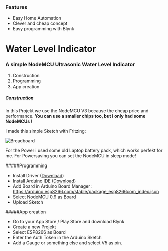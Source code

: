### Features

- Easy Home Automation 
- Clever and cheap concept
- Easy programming with Blynk

# Water Level Indicator
### A simple NodeMCU Ultrasonic Water Level Indicator

1. Construction
2. Programming
3. App creation

##### Construction
In this Projekt we use the NodeMCU V3 because the cheap price and performance.
**You can use a smaller chips too, but i only had some NodeMCUs !**

I made this simple Sketch with Fritzing:

![Breadboard](https://cloud.nexusserv.eu/index.php/apps/files_sharing/publicpreview/sZyraXTyBXX8yse?x=1880&y=589&a=true&file=Wasserstand_Steckplatine.png&scalingup=0 "Breadboard")

For the Power i used some old Laptop battery pack, which works perfekt for me.
For Powersaving you can set the NodeMCU in sleep mode!

#####Programming
- Install Driver ([Download](https://www.silabs.com/products/development-tools/software/usb-to-uart-bridge-vcp-drivers "Download"))
- Install Arduino IDE ([Download](https://www.arduino.cc/en/main/software "Download"))
- Add Board in Arduino Board Manager : https://arduino.esp8266.com/stable/package_esp8266com_index.json
- Select NodeMCU 0.9 as Board
- Upload Sketch

#####App creation 
- Go to your App Store / Play Store and download Blynk
- Create a new Projekt
- Select ESP8266 as Board
- Enter the Auth Token in the Arduino Sketch
- Add a Gauge or something else and select V5 as pin. 
